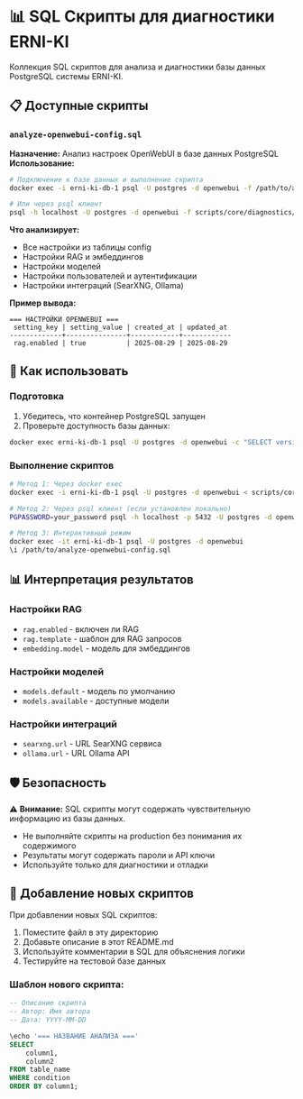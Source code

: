 # 📊 SQL Скрипты для диагностики ERNI-KI

Коллекция SQL скриптов для анализа и диагностики базы данных PostgreSQL системы ERNI-KI.

## 📋 Доступные скрипты

### `analyze-openwebui-config.sql`
**Назначение:** Анализ настроек OpenWebUI в базе данных PostgreSQL  
**Использование:**
```bash
# Подключение к базе данных и выполнение скрипта
docker exec -i erni-ki-db-1 psql -U postgres -d openwebui -f /path/to/analyze-openwebui-config.sql

# Или через psql клиент
psql -h localhost -U postgres -d openwebui -f scripts/core/diagnostics/sql/analyze-openwebui-config.sql
```

**Что анализирует:**
- Все настройки из таблицы config
- Настройки RAG и эмбеддингов
- Настройки моделей
- Настройки пользователей и аутентификации
- Настройки интеграций (SearXNG, Ollama)

**Пример вывода:**
```
=== НАСТРОЙКИ OPENWEBUI ===
 setting_key | setting_value | created_at | updated_at
-------------+---------------+------------+------------
 rag.enabled | true          | 2025-08-29 | 2025-08-29
```

## 🔧 Как использовать

### Подготовка
1. Убедитесь, что контейнер PostgreSQL запущен
2. Проверьте доступность базы данных:
```bash
docker exec erni-ki-db-1 psql -U postgres -d openwebui -c "SELECT version();"
```

### Выполнение скриптов
```bash
# Метод 1: Через docker exec
docker exec -i erni-ki-db-1 psql -U postgres -d openwebui < scripts/core/diagnostics/sql/analyze-openwebui-config.sql

# Метод 2: Через psql клиент (если установлен локально)
PGPASSWORD=your_password psql -h localhost -p 5432 -U postgres -d openwebui -f scripts/core/diagnostics/sql/analyze-openwebui-config.sql

# Метод 3: Интерактивный режим
docker exec -it erni-ki-db-1 psql -U postgres -d openwebui
\i /path/to/analyze-openwebui-config.sql
```

## 📊 Интерпретация результатов

### Настройки RAG
- `rag.enabled` - включен ли RAG
- `rag.template` - шаблон для RAG запросов
- `embedding.model` - модель для эмбеддингов

### Настройки моделей
- `models.default` - модель по умолчанию
- `models.available` - доступные модели

### Настройки интеграций
- `searxng.url` - URL SearXNG сервиса
- `ollama.url` - URL Ollama API

## 🛡️ Безопасность

⚠️ **Внимание:** SQL скрипты могут содержать чувствительную информацию из базы данных.

- Не выполняйте скрипты на production без понимания их содержимого
- Результаты могут содержать пароли и API ключи
- Используйте только для диагностики и отладки

## 📝 Добавление новых скриптов

При добавлении новых SQL скриптов:

1. Поместите файл в эту директорию
2. Добавьте описание в этот README.md
3. Используйте комментарии в SQL для объяснения логики
4. Тестируйте на тестовой базе данных

### Шаблон нового скрипта:
```sql
-- Описание скрипта
-- Автор: Имя автора
-- Дата: YYYY-MM-DD

\echo '=== НАЗВАНИЕ АНАЛИЗА ==='
SELECT 
    column1,
    column2
FROM table_name 
WHERE condition
ORDER BY column1;
```
